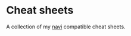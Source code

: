 # Cheat sheets

A collection of my [navi](https://github.com/denisidoro/navi) compatible cheat sheets.